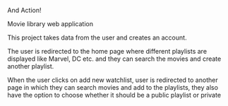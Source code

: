 And Action!

Movie library web application

This project takes data from the user and creates an account.

The user is redirected to the home page where different playlists are displayed like Marvel, DC etc. and they can search the movies and create another playlist.

When the user clicks on add new watchlist, user is redirected to another page in which they can search movies and add to the playlists, they also have the option to choose whether it should be a public playlist or private
